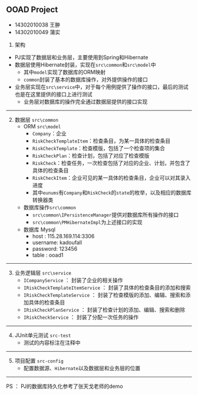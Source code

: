 ## OOAD Project

- 14302010038 王翀
-  14302010049 蒲实

1. 架构
- PJ实现了数据层和业务层，主要使用到Spring和Hibernate
- 数据层使用Hibernate封装，实现在`src\common`和`src\model`中
    - 其中`model`实现了数据库的ORM映射
    - `common`封装了基本的数据库操作，对外提供操作的接口
- 业务层实现在`src\service`中，对于每个用例提供了操作的接口，最后的测试也是在这里提供的接口上进行测试
    - 业务层对数据库的操作完全通过数据层提供的接口实现

---

2. 数据层 `src\common`
    - ORM `src\model` 
        - `Company`：企业
        - `RiskCheckTemplateItem`：检查条目，为某一具体的检查条目
        - `RiskCheckTemplate`：检查模版，包括了一个检查项的集合
        - `RiskCheckPlan`：检查计划，包括了对应了检查模版
        - `RiskCheck`：检查任务，一次检查包括了对应的企业、计划，并包含了具体的检查条目
        - `RiskCheckItem`：企业可见的某一具体的检查条目，企业可以对其录入进度
        - 其中`eunums`有`Company`和`RiskCheck`的`state`的枚举，以及相应的数据库转换器类
    - 数据库操作`src\common`
        - `src\common\IPersistenceManager`提供对数据库所有操作的接口
        - `src\common\PMHibernateImpl`为上述接口的实现
    - 数据库 Mysql
        - host : 115.28.169.114:3306
        - username: kadoufall
        - password: 123456
        - table : ooad1
        
---

3. 业务逻辑层 `src\service`
    - `ICompanyService` ： 封装了企业的相关操作
    - `IRiskCheckTemplateItemService` ： 封装了具体的检查条目的添加和搜索
    - `IRiskCheckTemplateService` ： 封装了检查模版的添加、编辑、搜索和添加具体的检查条目
    - `IRiskCheckPlanService` ： 封装了检查计划的添加、编辑、搜索和删除
    - `IRiskCheckService` ： 封装了分配一次任务的操作
    
---

4. JUnit单元测试  `src-test`
    - 测试的内容标注在注释中

---

5. 项目配置 `src-config`
    - 配置数据源、`Hibernate`以及数据层和业务层的位置

---

PS ： PJ的数据库持久化参考了张天戈老师的demo
